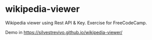 # wikipedia-viewer
Wikipedia viewer using Rest API &amp; Key. Exercise for FreeCodeCamp.

Demo in https://silvestrevivo.github.io/wikipedia-viewer/
